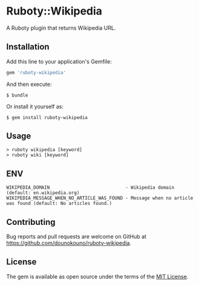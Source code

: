# Ruboty::Wikipedia

A Ruboty plugin that returns Wikipedia URL.

## Installation

Add this line to your application's Gemfile:

```ruby
gem 'ruboty-wikipedia'
```

And then execute:

```
$ bundle
```

Or install it yourself as:

```
$ gem install ruboty-wikipedia
```

## Usage

```
> ruboty wikipedia [keyword]
> ruboty wiki [keyword]
```

## ENV

```
WIKIPEDIA_DOMAIN                            - Wikipedia domain (default: en.wikipedia.org)
WIKIPEDIA_MESSAGE_WHEN_NO_ARTICLE_WAS_FOUND - Message when no article was found (default: No articles found.)
```

## Contributing

Bug reports and pull requests are welcome on GitHub at https://github.com/dounokouno/ruboty-wikipedia.

## License

The gem is available as open source under the terms of the [MIT License](http://opensource.org/licenses/MIT).
